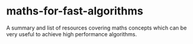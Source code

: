# maths-for-fast-algorithms
A summary and list of resources covering maths concepts which can be very useful to achieve high performance algorithms. 
